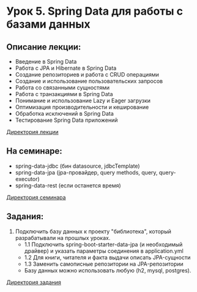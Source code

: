 # Урок 5. Spring Data для работы с базами данных

## Описание лекции:

- Введение в Spring Data
- Работа с JPA и Hibernate в Spring Data
- Создание репозиториев и работа с CRUD операциями
- Создание и использование пользовательских запросов
- Работа со связанными сущностями
- Работа с транзакциями в Spring Data
- Понимание и использование Lazy и Eager загрузки
- Оптимизация производительности и кеширование
- Обработка исключений в Spring Data
- Тестирование Spring Data приложений

[Директория лекции](https://github.com/MikhailAkulov/Spring_Framework/tree/main/Examples/Example_5/Lecture/)

## На семинаре:

- spring-data-jdbc (бин datasource, jdbcTemplate)
- spring-data-jpa (jpa-провайдер, query methods, query, query-executor)
- spring-data-rest (если останется время)

[Директория семинара](https://github.com/MikhailAkulov/Spring_Framework/tree/main/Examples/Example_5/Seminar)

## Задания:

1. Подключить базу данных к проекту "библиотека", который разрабатывали на прошлых уроках.
   * 1.1 Подключить spring-boot-starter-data-jpa (и необходимый драйвер) и указать параметры соединения в application.yml
   * 1.2 Для книги, читателя и факта выдачи описать JPA-сущности
   * 1.3 Заменить самописные репозитории на JPA-репозитории
   * Базу данных можно использовать любую (h2, mysql, postgres).

[Директория задания](https://github.com/MikhailAkulov/Spring_Framework/tree/main/Examples/Example_5/Tasks)